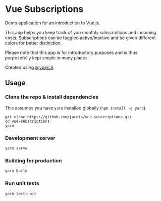 # Vue Subscriptions

Demo application for an introduction to Vue.js.

This app helps you keep track of you monthly subscriptions and incoming costs. Subscriptions can be toggled active/inactive and be given different colors for better distinction.

Please note that this app is for introductory purposes and is thus purposefully kept simple in many places.

Created using [@vue/cli](https://github.com/vuejs/vue-cli).

## Usage

### Clone the repo & install dependencies

This assumes you have `yarn` installed globally (`npm install -g yarn`).

    git clone https://github.com/jpreis/vue-subscriptions.git
    cd vue-subscriptions
    yarn

### Development server

    yarn serve

### Building for production

    yarn build

### Run unit tests

    yarn test:unit
